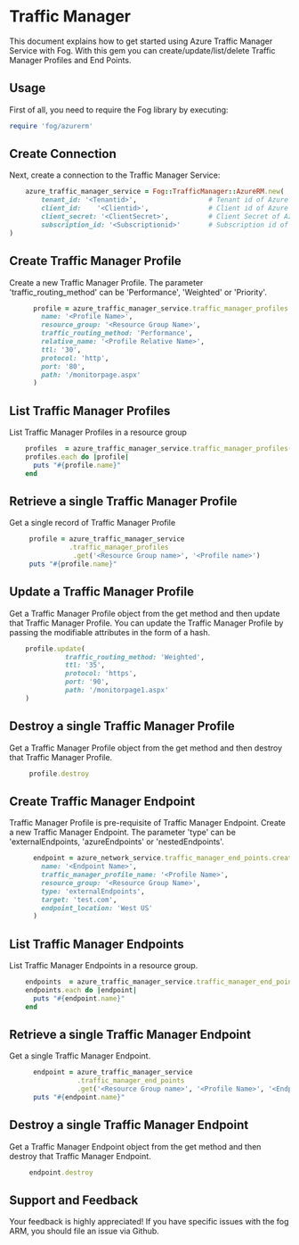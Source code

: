 # Traffic Manager

This document explains how to get started using Azure Traffic Manager Service with Fog. With this gem you can create/update/list/delete Traffic Manager Profiles and End Points.

## Usage

First of all, you need to require the Fog library by executing:

```ruby
require 'fog/azurerm'
```
## Create Connection

Next, create a connection to the Traffic Manager Service:

```ruby
    azure_traffic_manager_service = Fog::TrafficManager::AzureRM.new(
        tenant_id: '<Tenantid>',                  # Tenant id of Azure Active Directory Application
        client_id:    '<Clientid>',               # Client id of Azure Active Directory Application
        client_secret: '<ClientSecret>',          # Client Secret of Azure Active Directory Application
        subscription_id: '<Subscriptionid>'       # Subscription id of an Azure Account
)
```

## Create Traffic Manager Profile

Create a new Traffic Manager Profile. The parameter 'traffic_routing_method' can be 'Performance', 'Weighted' or 'Priority'.

```ruby
      profile = azure_traffic_manager_service.traffic_manager_profiles.create(
        name: '<Profile Name>',
        resource_group: '<Resource Group Name>',
        traffic_routing_method: 'Performance',
        relative_name: '<Profile Relative Name>',
        ttl: '30',
        protocol: 'http',
        port: '80',
        path: '/monitorpage.aspx'
      )
```

## List Traffic Manager Profiles

List Traffic Manager Profiles in a resource group

```ruby
    profiles  = azure_traffic_manager_service.traffic_manager_profiles(resource_group: '<Resource Group name>')
    profiles.each do |profile|
      puts "#{profile.name}"
    end
```

## Retrieve a single Traffic Manager Profile

Get a single record of Traffic Manager Profile

```ruby
     profile = azure_traffic_manager_service
               .traffic_manager_profiles
                .get('<Resource Group name>', '<Profile name>')
     puts "#{profile.name}"
```

## Update a Traffic Manager Profile

Get a Traffic Manager Profile object from the get method and then update that Traffic Manager Profile. You can update the Traffic Manager Profile by passing the modifiable attributes in the form of a hash.

```ruby
    profile.update(
              traffic_routing_method: 'Weighted',
              ttl: '35',
              protocol: 'https',
              port: '90',
              path: '/monitorpage1.aspx'
    )
```

## Destroy a single Traffic Manager Profile

Get a Traffic Manager Profile object from the get method and then destroy that Traffic Manager Profile.

```ruby
     profile.destroy
```

## Create Traffic Manager Endpoint

Traffic Manager Profile is pre-requisite of Traffic Manager Endpoint. Create a new Traffic Manager Endpoint. The parameter 'type' can be 'externalEndpoints, 'azureEndpoints' or 'nestedEndpoints'.

```ruby
      endpoint = azure_network_service.traffic_manager_end_points.create(
        name: '<Endpoint Name>',
        traffic_manager_profile_name: '<Profile Name>',
        resource_group: '<Resource Group Name>',
        type: 'externalEndpoints',
        target: 'test.com',
        endpoint_location: 'West US'
      )
```

## List Traffic Manager Endpoints

List Traffic Manager Endpoints in a resource group.

```ruby
    endpoints  = azure_traffic_manager_service.traffic_manager_end_points(resource_group: '<Resource Group name>', traffic_manager_profile_name: '<Profile Name>')
    endpoints.each do |endpoint|
      puts "#{endpoint.name}"
    end
```

## Retrieve a single Traffic Manager Endpoint

Get a single Traffic Manager Endpoint.

```ruby
      endpoint = azure_traffic_manager_service
                 .traffic_manager_end_points
                 .get('<Resource Group name>', '<Profile Name>', '<Endpoint name>', '<Endpoint type>')
      puts "#{endpoint.name}"
```

## Destroy a single Traffic Manager Endpoint

Get a Traffic Manager Endpoint object from the get method and then destroy that Traffic Manager Endpoint.

```ruby
     endpoint.destroy
```

## Support and Feedback
Your feedback is highly appreciated! If you have specific issues with the fog ARM, you should file an issue via Github.
